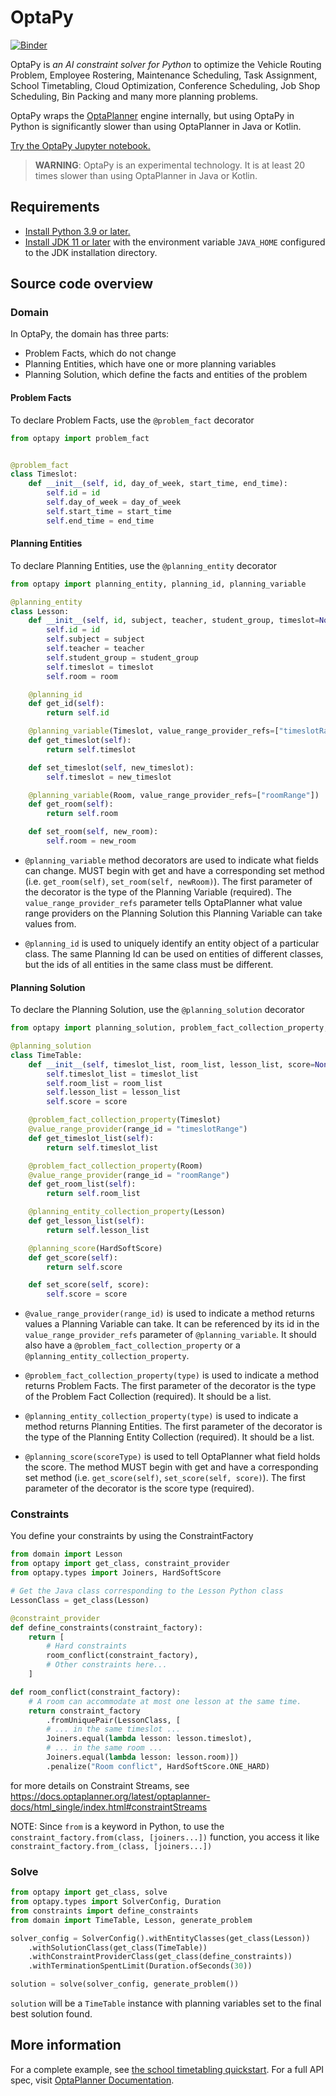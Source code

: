 # OptaPy

[![Binder](https://mybinder.org/badge_logo.svg "Launch on Binder")](https://mybinder.org/v2/gh/optapy/optapy/main?filepath=index.ipynb)

OptaPy is *an AI constraint solver for Python* to optimize
the Vehicle Routing Problem, Employee Rostering, Maintenance Scheduling, Task Assignment, School Timetabling,
Cloud Optimization, Conference Scheduling, Job Shop Scheduling, Bin Packing and many more planning problems.

OptaPy wraps the [OptaPlanner](https://www.optaplanner.org/) engine internally,
but using OptaPy in Python is significantly slower than using OptaPlanner in Java or Kotlin.

[Try the OptaPy Jupyter notebook.](https://mybinder.org/v2/gh/optapy/optapy/main?filepath=index.ipynb)

>**WARNING**: OptaPy is an experimental technology.
>It is at least 20 times slower than using OptaPlanner in Java or Kotlin.

## Requirements

- [Install Python 3.9 or later.](https://www.python.org)
- [Install JDK 11 or later](https://adoptium.net) with the environment variable `JAVA_HOME` configured to the JDK installation directory.

## Source code overview

### Domain

In OptaPy, the domain has three parts:

- Problem Facts, which do not change
- Planning Entities, which have one or more planning variables
- Planning Solution, which define the facts and entities of the problem

#### Problem Facts

To declare Problem Facts, use the `@problem_fact` decorator

```python
from optapy import problem_fact


@problem_fact
class Timeslot:
    def __init__(self, id, day_of_week, start_time, end_time):
        self.id = id
        self.day_of_week = day_of_week
        self.start_time = start_time
        self.end_time = end_time
```

#### Planning Entities

To declare Planning Entities, use the `@planning_entity` decorator

```python
from optapy import planning_entity, planning_id, planning_variable

@planning_entity
class Lesson:
    def __init__(self, id, subject, teacher, student_group, timeslot=None, room=None):
        self.id = id
        self.subject = subject
        self.teacher = teacher
        self.student_group = student_group
        self.timeslot = timeslot
        self.room = room

    @planning_id
    def get_id(self):
        return self.id

    @planning_variable(Timeslot, value_range_provider_refs=["timeslotRange"])
    def get_timeslot(self):
        return self.timeslot

    def set_timeslot(self, new_timeslot):
        self.timeslot = new_timeslot

    @planning_variable(Room, value_range_provider_refs=["roomRange"])
    def get_room(self):
        return self.room

    def set_room(self, new_room):
        self.room = new_room
```

- `@planning_variable` method decorators are used to indicate what fields can change. MUST begin with get and have a corresponding set method (i.e. `get_room(self)`, `set_room(self, newRoom)`). The first parameter of the decorator is the type of the Planning Variable (required). The `value_range_provider_refs` parameter tells OptaPlanner what value range providers on the Planning Solution this Planning Variable can take values from.

- `@planning_id` is used to uniquely identify an entity object of a particular class. The same Planning Id can be used on entities of different classes, but the ids of all entities in the same class must be different.

#### Planning Solution

To declare the Planning Solution, use the `@planning_solution` decorator

```python
from optapy import planning_solution, problem_fact_collection_property, value_range_provider, planning_entity_collection_property, planning_score

@planning_solution
class TimeTable:
    def __init__(self, timeslot_list, room_list, lesson_list, score=None):
        self.timeslot_list = timeslot_list
        self.room_list = room_list
        self.lesson_list = lesson_list
        self.score = score

    @problem_fact_collection_property(Timeslot)
    @value_range_provider(range_id = "timeslotRange")
    def get_timeslot_list(self):
        return self.timeslot_list

    @problem_fact_collection_property(Room)
    @value_range_provider(range_id = "roomRange")
    def get_room_list(self):
        return self.room_list

    @planning_entity_collection_property(Lesson)
    def get_lesson_list(self):
        return self.lesson_list

    @planning_score(HardSoftScore)
    def get_score(self):
        return self.score

    def set_score(self, score):
        self.score = score
```

- `@value_range_provider(range_id)` is used to indicate a method returns values a Planning Variable can take. It can be referenced by its id in the `value_range_provider_refs` parameter of `@planning_variable`. It should also have a `@problem_fact_collection_property` or a `@planning_entity_collection_property`.

- `@problem_fact_collection_property(type)` is used to indicate a method returns Problem Facts. The first parameter of the decorator is the type of the Problem Fact Collection (required). It should be a list.

- `@planning_entity_collection_property(type)` is used to indicate a method returns Planning Entities. The first parameter of the decorator is the type of the Planning Entity Collection (required). It should be a list.

- `@planning_score(scoreType)` is used to tell OptaPlanner what field holds the score. The method MUST begin with get and have a corresponding set method (i.e. `get_score(self)`, `set_score(self, score)`). The first parameter of the decorator is the score type (required).

### Constraints

You define your constraints by using the ConstraintFactory
```python
from domain import Lesson
from optapy import get_class, constraint_provider
from optapy.types import Joiners, HardSoftScore

# Get the Java class corresponding to the Lesson Python class
LessonClass = get_class(Lesson)

@constraint_provider
def define_constraints(constraint_factory):
    return [
        # Hard constraints
        room_conflict(constraint_factory),
        # Other constraints here...
    ]

def room_conflict(constraint_factory):
    # A room can accommodate at most one lesson at the same time.
    return constraint_factory
        .fromUniquePair(LessonClass, [
        # ... in the same timeslot ...
        Joiners.equal(lambda lesson: lesson.timeslot),
        # ... in the same room ...
        Joiners.equal(lambda lesson: lesson.room)])
        .penalize("Room conflict", HardSoftScore.ONE_HARD)
```
for more details on Constraint Streams, see https://docs.optaplanner.org/latest/optaplanner-docs/html_single/index.html#constraintStreams

NOTE: Since `from` is a keyword in Python, to use the `constraint_factory.from(class, [joiners...])` function, you access it like `constraint_factory.from_(class, [joiners...])`

### Solve

```python
from optapy import get_class, solve
from optapy.types import SolverConfig, Duration
from constraints import define_constraints
from domain import TimeTable, Lesson, generate_problem

solver_config = SolverConfig().withEntityClasses(get_class(Lesson))
    .withSolutionClass(get_class(TimeTable))
    .withConstraintProviderClass(get_class(define_constraints))
    .withTerminationSpentLimit(Duration.ofSeconds(30))

solution = solve(solver_config, generate_problem())
```

`solution` will be a `TimeTable` instance with planning
variables set to the final best solution found.

## More information

For a complete example, see [the school timetabling quickstart](https://github.com/optapy/optapy/tree/main/optapy-quickstarts/school-timetabling).
For a full API spec, visit [OptaPlanner Documentation](https://www.optaplanner.org/learn/documentation.html).
